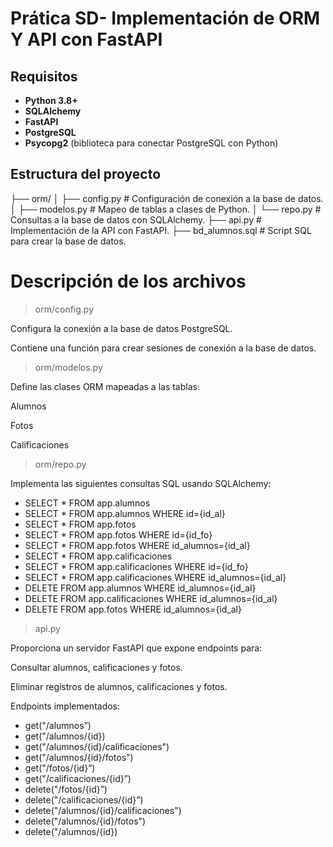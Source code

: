 # Prática SD- Implementación de ORM Y API con FastAPI
## Requisitos

- **Python 3.8+**
- **SQLAlchemy**
- **FastAPI**
- **PostgreSQL**
- **Psycopg2** (biblioteca para conectar PostgreSQL con Python)
## Estructura del proyecto 
├── orm/
│   ├── config.py         # Configuración                               de conexión a                               la base de                                  datos.
│   ├── modelos.py        # Mapeo de tablas                             a clases de                                 Python.
│   └── repo.py           # Consultas a la                              base de datos                               con SQLAlchemy.
├── api.py                # Implementación                              de la API con                               FastAPI.
├── bd_alumnos.sql        # Script SQL para crear la base de datos.

# Descripción de los archivos 

> orm/config.py

Configura la conexión a la base de datos PostgreSQL.

Contiene una función para crear sesiones de conexión a la base de datos.


> orm/modelos.py

Define las clases ORM mapeadas a las tablas:

Alumnos

Fotos

Calificaciones



> orm/repo.py

Implementa las siguientes consultas SQL usando SQLAlchemy:

* SELECT * FROM app.alumnos
* SELECT * FROM app.alumnos WHERE id={id_al}
* SELECT * FROM app.fotos
* SELECT * FROM app.fotos WHERE id={id_fo}
* SELECT * FROM app.fotos WHERE id_alumnos={id_al}
* SELECT * FROM app.calificaciones
* SELECT * FROM app.calificaciones WHERE id={id_fo}
* SELECT * FROM app.calificaciones WHERE id_alumnos={id_al}
* DELETE FROM app.alumnos WHERE id_alumnos={id_al}
* DELETE FROM app.calificaciones WHERE id_alumnos={id_al}
* DELETE FROM app.fotos WHERE id_alumnos={id_al}

> api.py

Proporciona un servidor FastAPI que expone endpoints para:

Consultar alumnos, calificaciones y fotos.

Eliminar registros de alumnos, calificaciones y fotos.


Endpoints implementados:

* get("/alumnos”)
* get("/alumnos/{id})
* get("/alumnos/{id}/calificaciones")
* get("/alumnos/{id}/fotos")
* get("/fotos/{id}”)
* get("/calificaciones/{id}”)
* delete("/fotos/{id}”)
* delete("/calificaciones/{id}”)
* delete("/alumnos/{id}/calificaciones")
* delete("/alumnos/{id}/fotos")
* delete("/alumnos/{id})
